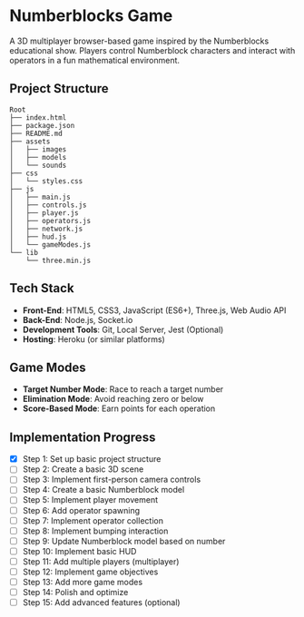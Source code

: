 # Numberblocks Game

A 3D multiplayer browser-based game inspired by the Numberblocks educational show. Players control Numberblock characters and interact with operators in a fun mathematical environment.

## Project Structure

```
Root
├── index.html
├── package.json
├── README.md
├── assets
│   ├── images
│   ├── models
│   └── sounds
├── css
│   └── styles.css
├── js
│   ├── main.js
│   ├── controls.js
│   ├── player.js
│   ├── operators.js
│   ├── network.js
│   ├── hud.js
│   └── gameModes.js
└── lib
    └── three.min.js
```

## Tech Stack

- **Front-End**: HTML5, CSS3, JavaScript (ES6+), Three.js, Web Audio API
- **Back-End**: Node.js, Socket.io
- **Development Tools**: Git, Local Server, Jest (Optional)
- **Hosting**: Heroku (or similar platforms)

## Game Modes

- **Target Number Mode**: Race to reach a target number
- **Elimination Mode**: Avoid reaching zero or below
- **Score-Based Mode**: Earn points for each operation

## Implementation Progress

- [x] Step 1: Set up basic project structure
- [ ] Step 2: Create a basic 3D scene
- [ ] Step 3: Implement first-person camera controls
- [ ] Step 4: Create a basic Numberblock model
- [ ] Step 5: Implement player movement
- [ ] Step 6: Add operator spawning
- [ ] Step 7: Implement operator collection
- [ ] Step 8: Implement bumping interaction
- [ ] Step 9: Update Numberblock model based on number
- [ ] Step 10: Implement basic HUD
- [ ] Step 11: Add multiple players (multiplayer)
- [ ] Step 12: Implement game objectives
- [ ] Step 13: Add more game modes
- [ ] Step 14: Polish and optimize
- [ ] Step 15: Add advanced features (optional)
